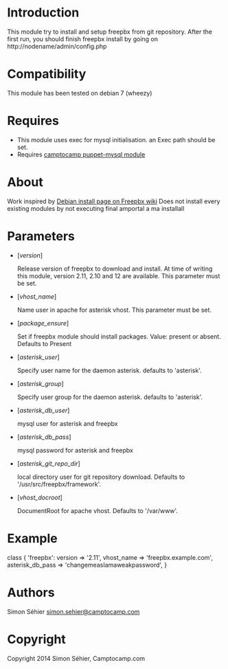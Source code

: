 Introduction
============

This module try to install and setup freepbx from git repository.
After the first run, you should finish freepbx install by going on http://nodename/admin/config.php

Compatibility
=============

This module has been tested on debian 7 (wheezy)

Requires
========

- This module uses exec for mysql initialisation. an Exec path should be set. 
- Requires [camptocamp puppet-mysql module](https://github.com/camptocamp/puppet-mysql)


About
=====

Work inspired by [Debian install page on Freepbx wiki](http://wiki.freepbx.org/display/HTGS/Installing+FreePBX+on+Debian+Wheezy)
Does not install every existing modules by not executing final amportal a ma installall

Parameters
==========

* [*version*]

  Release version of freepbx to download and install.
  At time of writing this module, version 2.11, 2.10 and 12 are available.
  This parameter must be set.

* [*vhost_name*]

  Name user in apache for asterisk vhost.
  This parameter must be set.

* [*package_ensure*]

  Set if freepbx module should install packages.
  Value: present or absent. Defaults to Present

* [*asterisk_user*]

  Specify user name for the daemon asterisk. defaults to 'asterisk'.

* [*asterisk_group*]

  Specify user group for the daemon asterisk. defaults to 'asterisk'.

* [*asterisk_db_user*]

  mysql user for asterisk and freepbx

* [*asterisk_db_pass*]

  mysql password for asterisk and freepbx

* [*asterisk_git_repo_dir*]

  local directory user for git repository download.
  Defaults to '/usr/src/freepbx/framework'.

* [*vhost_docroot*]

  DocumentRoot for apache vhost.
  Defaults to '/var/www'.

Example
=======

 class { 'freepbx':
   version          => '2.11',
   vhost\_name       => 'freepbx.example.com',
   asterisk\_db\_pass => 'changemeasIamaweakpassword',
 }

Authors
=======

Simon Séhier <simon.sehier@camptocamp.com>

Copyright
=========

Copyright 2014 Simon Séhier, Camptocamp.com

